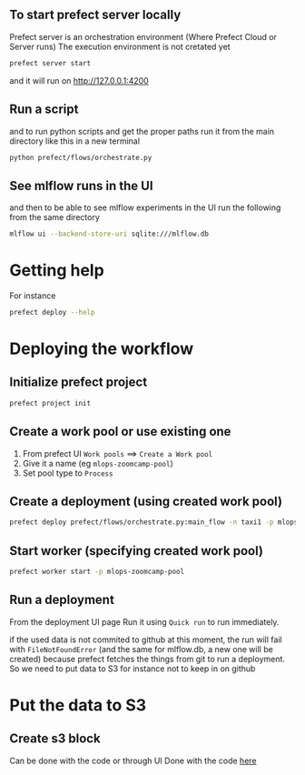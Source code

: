 ## To start prefect server locally

Prefect server is an orchestration environment (Where Prefect Cloud or Server runs)
The execution environment is not cretated yet

```bash
prefect server start
```

and it will run on http://127.0.0.1:4200

## Run a script
and to run python scripts and get the proper paths run it from the main directory like this in a new terminal

```bash
python prefect/flows/orchestrate.py
```

## See mlflow runs in the UI
and then to be able to see mlflow experiments in the UI run the following from the same directory

```bash
mlflow ui --backend-store-uri sqlite:///mlflow.db
```
# Getting help 

For instance 
```bash
prefect deploy --help
```

# Deploying the workflow

## Initialize prefect project

```bash
prefect project init
```

## Create a work pool or use existing one
1. From prefect UI `Work pools` ==> `Create a Work pool`
1. Give it a name (eg `mlops-zoomcamp-pool`)
1. Set pool type to `Process`

## Create a deployment (using created work pool)

```bash
prefect deploy prefect/flows/orchestrate.py:main_flow -n taxi1 -p mlops-zoomcamp-pool
```

## Start worker (specifying created work pool)

```bash
prefect worker start -p mlops-zoomcamp-pool
```

## Run a deployment
From the deployment UI page Run it using `Quick run` to run immediately.

if the used data is not commited to github at this moment, the run will fail with `FileNotFoundError` (and the same for mlflow.db, a new one will be created) because prefect fetches the things from git to run a deployment. 
So we need to put data to S3 for instance not to keep in on github

# Put the data to S3

## Create s3 block

Can be done with the code or through UI
Done with the code [here](../prefect/infra/create_s3_bucket_block.py)
